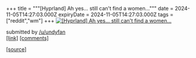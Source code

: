 +++
title = """[Hyprland] Ah yes... still can't find a women..."""
date = 2024-11-05T14:27:03.000Z
expiryDate = 2024-11-05T14:27:03.000Z
tags = ["reddit","wm"]
+++
[![[Hyprland] Ah yes... still can't find a women...](https://b.thumbs.redditmedia.com/XBRc4KShEbr9oF7qZW7q8ncV7g28Bs2LYD6aX-jLPro.jpg "[Hyprland] Ah yes... still can't find a women...")](https://www.reddit.com/r/unixporn/comments/1gk7x2o/hyprland_ah_yes_still_cant_find_a_women/)

submitted by [/u/undyfan](https://www.reddit.com/user/undyfan)  
[\[link\]](https://www.reddit.com/gallery/1gk7x2o) [\[comments\]](https://www.reddit.com/r/unixporn/comments/1gk7x2o/hyprland_ah_yes_still_cant_find_a_women/)

[[source]](https://www.reddit.com/r/unixporn/comments/1gk7x2o/hyprland_ah_yes_still_cant_find_a_women/)
